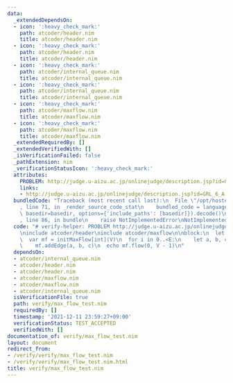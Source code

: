 ```yaml
---
data:
  _extendedDependsOn:
  - icon: ':heavy_check_mark:'
    path: atcoder/header.nim
    title: atcoder/header.nim
  - icon: ':heavy_check_mark:'
    path: atcoder/header.nim
    title: atcoder/header.nim
  - icon: ':heavy_check_mark:'
    path: atcoder/internal_queue.nim
    title: atcoder/internal_queue.nim
  - icon: ':heavy_check_mark:'
    path: atcoder/internal_queue.nim
    title: atcoder/internal_queue.nim
  - icon: ':heavy_check_mark:'
    path: atcoder/maxflow.nim
    title: atcoder/maxflow.nim
  - icon: ':heavy_check_mark:'
    path: atcoder/maxflow.nim
    title: atcoder/maxflow.nim
  _extendedRequiredBy: []
  _extendedVerifiedWith: []
  _isVerificationFailed: false
  _pathExtension: nim
  _verificationStatusIcon: ':heavy_check_mark:'
  attributes:
    PROBLEM: http://judge.u-aizu.ac.jp/onlinejudge/description.jsp?id=GRL_6_A
    links:
    - http://judge.u-aizu.ac.jp/onlinejudge/description.jsp?id=GRL_6_A
  bundledCode: "Traceback (most recent call last):\n  File \"/opt/hostedtoolcache/Python/3.10.0/x64/lib/python3.10/site-packages/onlinejudge_verify/documentation/build.py\"\
    , line 71, in _render_source_code_stat\n    bundled_code = language.bundle(stat.path,\
    \ basedir=basedir, options={'include_paths': [basedir]}).decode()\n  File \"/opt/hostedtoolcache/Python/3.10.0/x64/lib/python3.10/site-packages/onlinejudge_verify/languages/nim.py\"\
    , line 86, in bundle\n    raise NotImplementedError\nNotImplementedError\n"
  code: "# verify-helper: PROBLEM http://judge.u-aizu.ac.jp/onlinejudge/description.jsp?id=GRL_6_A\n\
    \ninclude atcoder/header\ninclude atcoder/maxflow\n\nblock:\n  let V, E = nextInt()\n\
    \  var mf = initMaxFlow[int](V)\n  for i in 0..<E:\n    let a, b, c = nextInt()\n\
    \    mf.addEdge(a, b, c)\n  echo mf.flow(0, V - 1)\n"
  dependsOn:
  - atcoder/internal_queue.nim
  - atcoder/header.nim
  - atcoder/header.nim
  - atcoder/maxflow.nim
  - atcoder/maxflow.nim
  - atcoder/internal_queue.nim
  isVerificationFile: true
  path: verify/max_flow_test.nim
  requiredBy: []
  timestamp: '2021-12-11 23:59:27+09:00'
  verificationStatus: TEST_ACCEPTED
  verifiedWith: []
documentation_of: verify/max_flow_test.nim
layout: document
redirect_from:
- /verify/verify/max_flow_test.nim
- /verify/verify/max_flow_test.nim.html
title: verify/max_flow_test.nim
---
```

